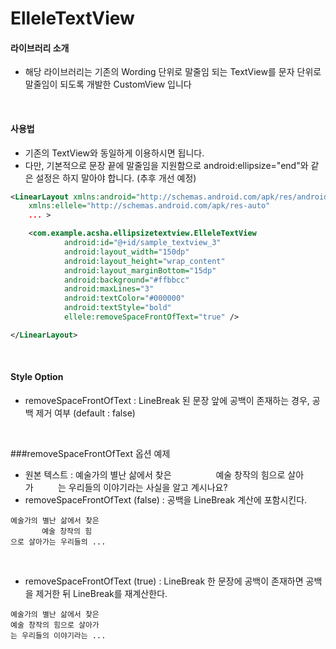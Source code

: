 # ElleleTextView

#### 라이브러리 소개
- 해당 라이브러리는 기존의 Wording 단위로 말줄임 되는 TextView를 문자 단위로 말줄임이 되도록 개발한 CustomView 입니다

<br>

#### 사용법
- 기존의 TextView와 동일하게 이용하시면 됩니다.
- 다만, 기본적으로 문장 끝에 말줄임을 지원함으로 android:ellipsize="end"와 같은 설정은 하지 말아야 합니다. (추후 개선 예정)

```XML
<LinearLayout xmlns:android="http://schemas.android.com/apk/res/android"
    xmlns:ellele="http://schemas.android.com/apk/res-auto"
    ... >

    <com.example.acsha.ellipsizetextview.ElleleTextView
            android:id="@+id/sample_textview_3"
            android:layout_width="150dp"
            android:layout_height="wrap_content"
            android:layout_marginBottom="15dp"
            android:background="#ffbbcc"
            android:maxLines="3"
            android:textColor="#000000"
            android:textStyle="bold"
            ellele:removeSpaceFrontOfText="true" />

</LinearLayout>
```

<br>

#### Style Option
- removeSpaceFrontOfText : LineBreak 된 문장 앞에 공백이 존재하는 경우, 공백 제거 여부 (default : false)

<br>

###removeSpaceFrontOfText 옵션 예제
- 원본 텍스트 : 예술가의 별난 삶에서 찾은 &nbsp;&nbsp;&nbsp;&nbsp;&nbsp;&nbsp;&nbsp;&nbsp;&nbsp;&nbsp;&nbsp;&nbsp;&nbsp;&nbsp;&nbsp;&nbsp;&nbsp;예술 창작의 힘으로 살아가&nbsp;&nbsp;&nbsp;&nbsp;&nbsp;&nbsp;&nbsp;&nbsp;&nbsp;&nbsp;는 우리들의 이야기라는 사실을 알고 계시나요?
- removeSpaceFrontOfText (false) : 공백을 LineBreak 계산에 포함시킨다.
```
예술가의 별난 삶에서 찾은
       예술 창작의 힘
으로 살아가는 우리들의 ...
```

<br>

- removeSpaceFrontOfText (true) : LineBreak 한 문장에 공백이 존재하면 공백을 제거한 뒤 LineBreak를 재계산한다.
```
예술가의 별난 삶에서 찾은
예술 창작의 힘으로 살아가
는 우리들의 이야기라는 ...
```